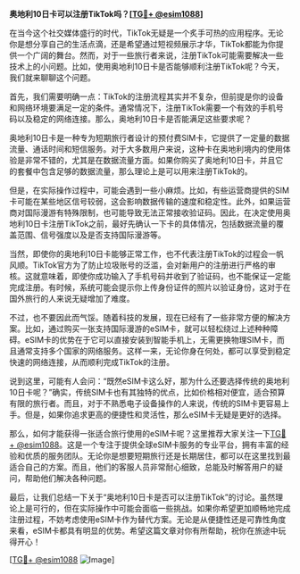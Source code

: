 **奥地利10日卡可以注册TikTok吗？[[TG💪+ @esim1088](https://t.me/s/esim1088)]**

在当今这个社交媒体盛行的时代，TikTok无疑是一个炙手可热的应用程序。无论你是想分享自己的生活点滴，还是希望通过短视频展示才华，TikTok都能为你提供一个广阔的舞台。然而，对于一些旅行者来说，注册TikTok可能需要解决一些技术上的小问题。比如，使用奥地利10日卡是否能够顺利注册TikTok呢？今天，我们就来聊聊这个问题。

首先，我们需要明确一点：TikTok的注册流程其实并不复杂，但前提是你的设备和网络环境要满足一定的条件。通常情况下，注册TikTok需要一个有效的手机号码以及稳定的网络连接。那么，奥地利10日卡是否能满足这些要求呢？

奥地利10日卡是一种专为短期旅行者设计的预付费SIM卡，它提供了一定量的数据流量、通话时间和短信服务。对于大多数用户来说，这种卡在奥地利境内的使用体验是非常不错的，尤其是在数据流量方面。如果你购买了奥地利10日卡，并且它的套餐中包含足够的数据流量，那么理论上是可以用来注册TikTok的。

但是，在实际操作过程中，可能会遇到一些小麻烦。比如，有些运营商提供的SIM卡可能在某些地区信号较弱，这会影响数据传输的速度和稳定性。此外，如果运营商对国际漫游有特殊限制，也可能导致无法正常接收验证码。因此，在决定使用奥地利10日卡注册TikTok之前，最好先确认一下卡的具体情况，包括数据流量的覆盖范围、信号强度以及是否支持国际漫游等。

当然，即使你的奥地利10日卡能够正常工作，也不代表注册TikTok的过程会一帆风顺。TikTok官方为了防止垃圾账号的泛滥，会对新用户的注册进行严格的审核。这就意味着，即使你成功输入了手机号码并收到了验证码，也不能保证一定能完成注册。有时候，系统可能会提示你上传身份证件的照片以验证身份，这对于在国外旅行的人来说无疑增加了难度。

不过，也不要因此而气馁。随着科技的发展，现在已经有了一些非常方便的解决方案。比如，通过购买一张支持国际漫游的eSIM卡，就可以轻松绕过上述种种障碍。eSIM卡的优势在于它可以直接安装到智能手机上，无需更换物理SIM卡，而且通常支持多个国家的网络服务。这样一来，无论你身在何处，都可以享受到稳定快速的网络连接，从而顺利完成TikTok的注册。

说到这里，可能有人会问：“既然eSIM卡这么好，那为什么还要选择传统的奥地利10日卡呢？”确实，传统SIM卡也有其独特的优点，比如价格相对便宜，适合预算有限的旅行者。而且，对于不熟悉电子设备操作的人来说，传统的SIM卡更容易上手。但是，如果你追求更高的便捷性和灵活性，那么eSIM卡无疑是更好的选择。

那么，如何才能获得一张适合旅行使用的eSIM卡呢？这里推荐大家关注一下[TG💪+ @esim1088](https://t.me/s/esim1088)。这是一个专注于提供全球eSIM卡服务的专业平台，拥有丰富的经验和优质的服务团队。无论你是想要短期旅行还是长期居住，都可以在这里找到最适合自己的方案。而且，他们的客服人员非常耐心细致，总能及时解答用户的疑问，帮助他们解决各种问题。

最后，让我们总结一下关于“奥地利10日卡是否可以注册TikTok”的讨论。虽然理论上是可行的，但在实际操作中可能会面临一些挑战。如果你希望更加顺畅地完成注册过程，不妨考虑使用eSIM卡作为替代方案。无论是从便捷性还是可靠性角度来看，eSIM卡都具有明显的优势。希望这篇文章对你有所帮助，祝你在旅途中玩得开心！

[[TG💪+ @esim1088](https://t.me/s/esim1088) ![Image](https://i.postimg.cc/4NQfJmqS/Snipaste-2025-05-13-00-14-12.png)]